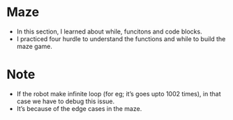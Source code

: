 # Maze
* In this section, I learned about while, funcitons and code blocks.
* I practiced four hurdle to understand the functions and while to build the maze game.
# Note
* If the robot make infinite loop (for eg; it’s goes upto 1002 times), in that case we have to debug this issue.
* It’s because of the edge cases in the maze.
